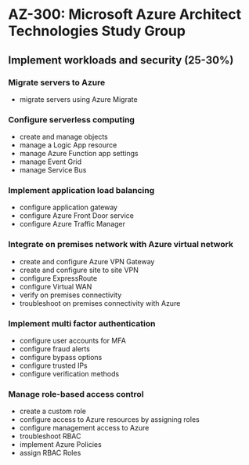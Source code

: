 # AZ-300: Microsoft Azure Architect Technologies Study Group
## Implement workloads and security (25-30%)

### Migrate servers to Azure
- migrate servers using Azure Migrate
  
### Configure serverless computing
- create and manage objects
- manage a Logic App resource
- manage Azure Function app settings
- manage Event Grid
- manage Service Bus

### Implement application load balancing
- configure application gateway
- configure Azure Front Door service
- configure Azure Traffic Manager

### Integrate on premises network with Azure virtual network
- create and configure Azure VPN Gateway
- create and configure site to site VPN
- configure ExpressRoute
- configure Virtual WAN
- verify on premises connectivity
- troubleshoot on premises connectivity with Azure

### Implement multi factor authentication
- configure user accounts for MFA
- configure fraud alerts
- configure bypass options
- configure trusted IPs
- configure verification methods

### Manage role-based access control
- create a custom role
- configure access to Azure resources by assigning roles
- configure management access to Azure
- troubleshoot RBAC
- implement Azure Policies
- assign RBAC Roles